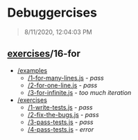 # Debuggercises 

> 8/11/2020, 12:04:03 PM 

## [exercises](../README.md)/16-for 

- [/examples](./examples/README.md)
  - [/1-for-many-lines.js](./examples/README.md#1-for-many-linesjs) - _pass_ 
  - [/2-for-one-line.js](./examples/README.md#2-for-one-linejs) - _pass_ 
  - [/3-for-infinite.js](./examples/README.md#3-for-infinitejs) - _too much iteration_ 
- [/exercises](./exercises/README.md)
  - [/1-write-tests.js](./exercises/README.md#1-write-testsjs) - _pass_ 
  - [/2-fix-the-bugs.js](./exercises/README.md#2-fix-the-bugsjs) - _pass_ 
  - [/3-pass-tests.js](./exercises/README.md#3-pass-testsjs) - _pass_ 
  - [/4-pass-tests.js](./exercises/README.md#4-pass-testsjs) - _error_ 
